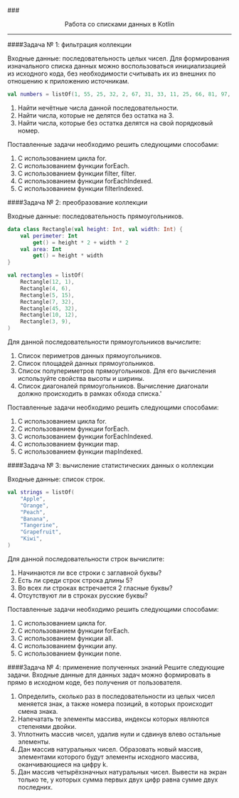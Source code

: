 ###<p style="text-align: center;">Работа со списками данных в Kotlin</p>

---

####Задача № 1: фильтрация коллекции

Входные данные: последовательность целых чисел. Для формирования изначального списка данных можно воспользоваться инициализацией из исходного кода, без необходимости считывать их из внешних по отношению к приложению источникам.

```kotlin
val numbers = listOf(1, 55, 25, 32, 2, 67, 31, 33, 11, 25, 66, 81, 97, 43, 46, 81)
```

1. Найти нечётные числа данной последовательности.
2. Найти числа, которые не делятся без остатка на 3.
3. Найти числа, которые без остатка делятся на свой порядковый номер.

Поставленные задачи необходимо решить следующими способами:

1. С использованием цикла for.
2. С использованием функции forEach.
3. С использованием функции filter, filter.
4. С использованием функции forEachIndexed.
5. С использованием функции filterIndexed.

####Задача № 2: преобразование коллекции

Входные данные: последовательность прямоугольников.

```kotlin
data class Rectangle(val height: Int, val width: Int) {
    val perimeter: Int
        get() = height * 2 + width * 2
    val area: Int
        get() = height * width
}

val rectangles = listOf(
    Rectangle(12, 1),
    Rectangle(4, 6),
    Rectangle(5, 15),
    Rectangle(7, 32),
    Rectangle(45, 32),
    Rectangle(10, 12),
    Rectangle(3, 9),
)
```

Для данной последовательности прямоугольников вычислите:

1. Список периметров данных прямоугольников.
2. Список площадей данных прямоугольников.
3. Список полупериметров прямоугольников. Для его вычисления используйте свойства высоты и ширины.
4. Список диагоналей прямоугольников. Вычисление диагонали должно происходить в рамках обхода списка.'

Поставленные задачи необходимо решить следующими способами:

1. С использованием цикла for.
2. С использованием функции forEach.
3. С использованием функции forEachIndexed.
4. С использованием функции map.
5. С использованием функции mapIndexed.

####Задача № 3: вычисление статистических данных о коллекции

Входные данные: список строк.

```kotlin
val strings = listOf(
    "Apple",
    "Orange",
    "Peach",
    "Banana",
    "Tangerine",
    "Grapefruit",
    "Kiwi",
)
```

Для данной последовательности строк вычислите:

1. Начинаются ли все строки с заглавной буквы?
2. Есть ли среди строк строка длины 5?
3. Во всех ли строках встречается 2 гласные буквы?
4. Отсутствуют ли в строках русские буквы?

Поставленные задачи необходимо решить следующими способами:

1. С использованием цикла for.
2. С использованием функции forEach.
3. С использованием функции all.
4. С использованием функции any.
5. С использованием функции none.

####Задача № 4: применение полученных знаний
Решите следующие задачи. Входные данные для данных задач можно формировать в прямо в исходном коде, без получения от пользователя.

1. Определить, сколько раз в последовательности из целых чисел меняется знак, а также номера позиций, в которых происходит смена знака.
2. Напечатать те элементы массива, индексы которых являются степенями двойки.
3. Уплотнить массив чисел, удалив нули и сдвинув влево остальные элементы.
4. Дан массив натуральных чисел. Образовать новый массив, элементами которого будут элементы исходного массива, оканчивающиеся на цифру k.
5. Дан массив четырёхзначных натуральных чисел. Вывести на экран только те, у которых сумма первых двух цифр равна сумме двух последних.